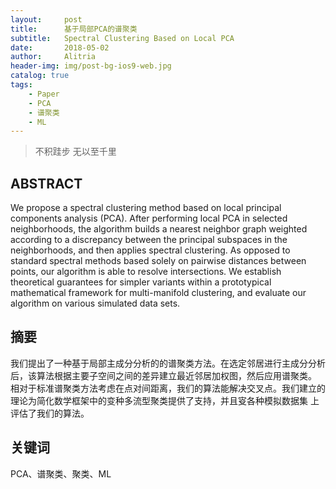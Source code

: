 ```yaml
---
layout:     post
title:      基于局部PCA的谱聚类
subtitle:   Spectral Clustering Based on Local PCA
date:       2018-05-02
author:     Alitria
header-img: img/post-bg-ios9-web.jpg
catalog: true
tags:
    - Paper
    - PCA
    - 谱聚类
    - ML
---
```


>不积跬步 无以至千里

## ABSTRACT
We propose a spectral clustering method based on local principal components analysis (PCA). After performing local PCA 
in selected neighborhoods, the algorithm builds a nearest neighbor graph weighted according to a discrepancy between 
the principal subspaces in the neighborhoods, and then applies spectral clustering. As opposed to standard spectral 
methods based solely on pairwise distances between points, our algorithm is able to resolve intersections. We establish 
theoretical guarantees for simpler variants within a prototypical mathematical framework for multi-manifold clustering, 
and evaluate our algorithm on various simulated data sets.

## 摘要
我们提出了一种基于局部主成分分析的的谱聚类方法。在选定邻居进行主成分分析后，该算法根据主要子空间之间的差异建立最近邻居加权图，然后应用谱聚类。
相对于标准谱聚类方法考虑在点对间距离，我们的算法能解决交叉点。我们建立的理论为简化数学框架中的变种多流型聚类提供了支持，并且叜各种模拟数据集
上评估了我们的算法。

## 关键词
PCA、谱聚类、聚类、ML
